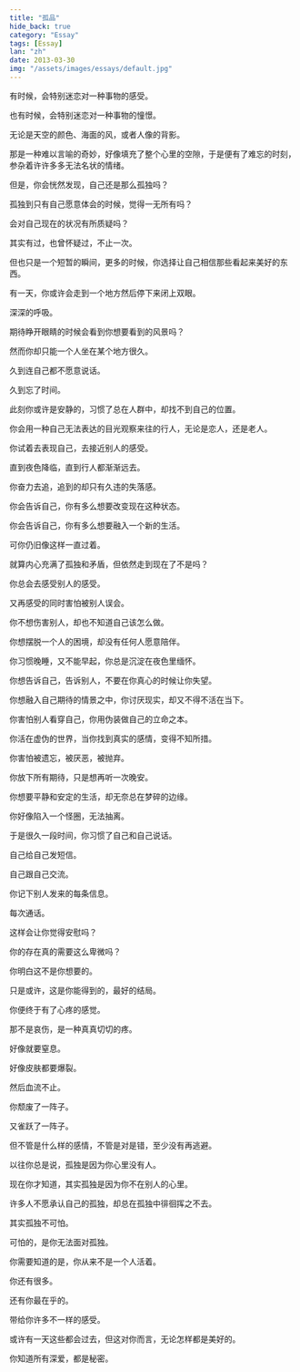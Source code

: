 ```yaml
---
title: "孤品"
hide_back: true
category: "Essay"
tags: [Essay]
lan: "zh"
date: 2013-03-30
img: "/assets/images/essays/default.jpg"
---
```

有时候，会特别迷恋对一种事物的感受。

也有时候，会特别迷恋对一种事物的憧憬。

无论是天空的颜色、海面的风，或者人像的背影。

那是一种难以言喻的奇妙，好像填充了整个心里的空隙，于是便有了难忘的时刻，参杂着许许多多无法名状的情绪。

但是，你会恍然发现，自己还是那么孤独吗？

孤独到只有自己愿意体会的时候，觉得一无所有吗？

会对自己现在的状况有所质疑吗？

其实有过，也曾怀疑过，不止一次。

但也只是一个短暂的瞬间，更多的时候，你选择让自己相信那些看起来美好的东西。

有一天，你或许会走到一个地方然后停下来闭上双眼。

深深的呼吸。

期待睁开眼睛的时候会看到你想要看到的风景吗？

然而你却只能一个人坐在某个地方很久。

久到连自己都不愿意说话。

久到忘了时间。

此刻你或许是安静的，习惯了总在人群中，却找不到自己的位置。

你会用一种自己无法表达的目光观察来往的行人，无论是恋人，还是老人。

你试着去表现自己，去接近别人的感受。

直到夜色降临，直到行人都渐渐远去。

你奋力去追，追到的却只有久违的失落感。

你会告诉自己，你有多么想要改变现在这种状态。

你会告诉自己，你有多么想要融入一个新的生活。

可你仍旧像这样一直过着。

就算内心充满了孤独和矛盾，但依然走到现在了不是吗？

你总会去感受别人的感受。

又再感受的同时害怕被别人误会。

你不想伤害别人，却也不知道自己该怎么做。

你想摆脱一个人的困境，却没有任何人愿意陪伴。

你习惯晚睡，又不能早起，你总是沉淀在夜色里缅怀。

你想告诉自己，告诉别人，不要在你真心的时候让你失望。

你想融入自己期待的情景之中，你讨厌现实，却又不得不活在当下。

你害怕别人看穿自己，你用伪装做自己的立命之本。

你活在虚伪的世界，当你找到真实的感情，变得不知所措。

你害怕被遗忘，被厌恶，被抛弃。

你放下所有期待，只是想再听一次晚安。

你想要平静和安定的生活，却无奈总在梦碎的边缘。

你好像陷入一个怪圈，无法抽离。

于是很久一段时间，你习惯了自己和自己说话。

自己给自己发短信。

自己跟自己交流。

你记下别人发来的每条信息。

每次通话。

这样会让你觉得安慰吗？

你的存在真的需要这么卑微吗？

你明白这不是你想要的。

只是或许，这是你能得到的，最好的结局。

你便终于有了心疼的感觉。

那不是哀伤，是一种真真切切的疼。

好像就要窒息。

好像皮肤都要爆裂。

然后血流不止。

你颓废了一阵子。

又雀跃了一阵子。

但不管是什么样的感情，不管是对是错，至少没有再逃避。

以往你总是说，孤独是因为你心里没有人。

现在你才知道，其实孤独是因为你不在别人的心里。

许多人不愿承认自己的孤独，却总在孤独中徘徊挥之不去。

其实孤独不可怕。

可怕的，是你无法面对孤独。

你需要知道的是，你从来不是一个人活着。

你还有很多。

还有你最在乎的。

带给你许多不一样的感受。

或许有一天这些都会过去，但这对你而言，无论怎样都是美好的。

你知道所有深爱，都是秘密。
